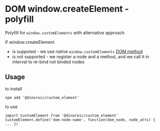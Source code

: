 # DOM window.createElement - polyfill

Polyfill for `window.customElements` with alternative approach

If window.createElement
* is suppoted - we use native `window.customElements` [DOM method](https://developer.mozilla.org/en-US/docs/Web/API/Window/customElements)
* is not supported - we register a node and a method, and we call it in interval to re-bind not binded nodes

## Usage

to install
```
npm add '@dinoreic/custom_element'
```

to use
```
import CustomElement from '@dinoreic/custom_element'
CustomElement.define('dom-node-name', function(dom_node, node_atts) { ... })
```

